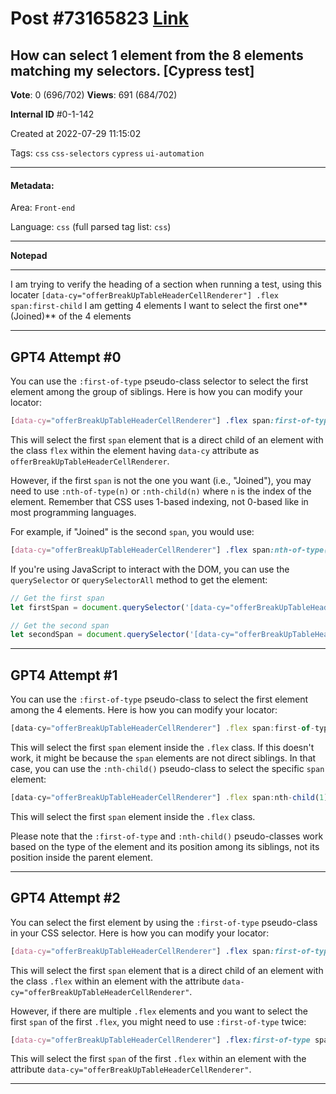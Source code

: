 
# Post \#73165823 [Link](https://stackoverflow.com/questions/73165823/)

## How can select 1 element from the 8 elements matching my selectors. [Cypress test]

**Vote**: 0 (696/702) **Views**: 691 (684/702) 

**Internal ID** \#0-1-142

Created at 2022-07-29 11:15:02

Tags: `css` `css-selectors` `cypress` `ui-automation`

----------

#### Metadata:

Area: `Front-end`

Language: `css` (full parsed tag list: `css`)

----------

**Notepad**


----------

I am trying to verify the heading of a section when running a test, using this locater `[data-cy="offerBreakUpTableHeaderCellRenderer"] .flex span:first-child`
I am getting 4 elements I want to select the first one**(Joined)** of the 4 elements
[](https://i.stack.imgur.com/fH3a9.png)


----------
        
## GPT4 Attempt \#0

You can use the `:first-of-type` pseudo-class selector to select the first element among the group of siblings. Here is how you can modify your locator:

```css
[data-cy="offerBreakUpTableHeaderCellRenderer"] .flex span:first-of-type
```

This will select the first `span` element that is a direct child of an element with the class `flex` within the element having `data-cy` attribute as `offerBreakUpTableHeaderCellRenderer`.

However, if the first `span` is not the one you want (i.e., "Joined"), you may need to use `:nth-of-type(n)` or `:nth-child(n)` where `n` is the index of the element. Remember that CSS uses 1-based indexing, not 0-based like in most programming languages.

For example, if "Joined" is the second `span`, you would use:

```css
[data-cy="offerBreakUpTableHeaderCellRenderer"] .flex span:nth-of-type(2)
```

If you're using JavaScript to interact with the DOM, you can use the `querySelector` or `querySelectorAll` method to get the element:

```javascript
// Get the first span
let firstSpan = document.querySelector('[data-cy="offerBreakUpTableHeaderCellRenderer"] .flex span:first-of-type');

// Get the second span
let secondSpan = document.querySelector('[data-cy="offerBreakUpTableHeaderCellRenderer"] .flex span:nth-of-type(2)');
```

--------

## GPT4 Attempt \#1

You can use the `:first-of-type` pseudo-class to select the first element among the 4 elements. Here is how you can modify your locator:

```javascript
[data-cy="offerBreakUpTableHeaderCellRenderer"] .flex span:first-of-type
```

This will select the first `span` element inside the `.flex` class. If this doesn't work, it might be because the `span` elements are not direct siblings. In that case, you can use the `:nth-child()` pseudo-class to select the specific `span` element:

```javascript
[data-cy="offerBreakUpTableHeaderCellRenderer"] .flex span:nth-child(1)
```

This will select the first `span` element inside the `.flex` class. 

Please note that the `:first-of-type` and `:nth-child()` pseudo-classes work based on the type of the element and its position among its siblings, not its position inside the parent element.

--------

## GPT4 Attempt \#2

You can select the first element by using the `:first-of-type` pseudo-class in your CSS selector. Here is how you can modify your locator:

```css
[data-cy="offerBreakUpTableHeaderCellRenderer"] .flex span:first-of-type
```

This will select the first `span` element that is a direct child of an element with the class `.flex` within an element with the attribute `data-cy="offerBreakUpTableHeaderCellRenderer"`.

However, if there are multiple `.flex` elements and you want to select the first `span` of the first `.flex`, you might need to use `:first-of-type` twice:

```css
[data-cy="offerBreakUpTableHeaderCellRenderer"] .flex:first-of-type span:first-of-type
```

This will select the first `span` of the first `.flex` within an element with the attribute `data-cy="offerBreakUpTableHeaderCellRenderer"`.

--------
